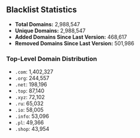 ## Blacklist Statistics

- **Total Domains:** 2,988,547
- **Unique Domains:** 2,988,547
- **Added Domains Since Last Version:** 468,617
- **Removed Domains Since Last Version:** 501,986

### Top-Level Domain Distribution

-  `.com`: 1,402,327
-  `.org`: 244,557
-  `.net`: 198,196
-  `.top`: 87,140
-  `.xyz`: 72,102
-  `.ru`: 65,032
-  `.io`: 58,005
-  `.info`: 53,096
-  `.pl`: 49,366
-  `.shop`: 43,954
